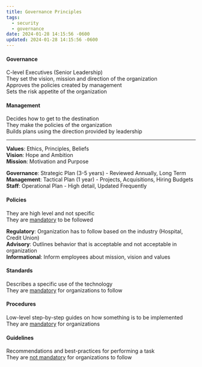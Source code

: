```yaml
---
title: Governance Principles
tags:
  - security
  - governance
date: 2024-01-28 14:15:56 -0600
updated: 2024-01-28 14:15:56 -0600
---
```


#### Governance  
C-level Executives (Senior Leadership)  
They set the vision, mission and direction of the organization  
Approves the policies created by management  
Sets the risk appetite of the organization

#### Management
Decides how to get to the destination  
They make the policies of the organization  
Builds plans using the direction provided by leadership  

---

**Values**: Ethics, Principles, Beliefs  
**Vision**: Hope and Ambition  
**Mission**: Motivation and Purpose

**Governance**: Strategic Plan (3-5 years) - Reviewed Annually, Long Term  
**Management**: Tactical Plan (1 year) - Projects, Acquisitions, Hiring Budgets  
**Staff**: Operational Plan - High detail, Updated Frequently

#### Policies
They are high level and not specific  
They are <u>mandatory</u> to be followed

**Regulatory**: Organization has to follow based on the industry (Hospital, Credit Union)  
**Advisory**: Outlines behavior that is acceptable and not acceptable in organization  
**Informational**: Inform employees about mission, vision and values

#### Standards
Describes a specific use of the technology  
They are <u>mandatory</u> for organizations to follow

#### Procedures
Low-level step-by-step guides on how something is to be implemented  
They are <u>mandatory</u> for organizations

#### Guidelines
Recommendations and best-practices for performing a task  
They are <u>not mandatory</u> for organizations to follow
